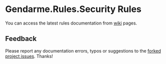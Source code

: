 # Gendarme.Rules.Security Rules

You can access the latest rules documentation from [wiki](https://github.com/spouliot/gendarme/wiki/Gendarme.Rules.Security%28git%29) pages.


## Feedback

Please report any documentation errors, typos or suggestions to the [forked project issues](https://github.com/JAD-SVK/Gendarme/issues). Thanks!

